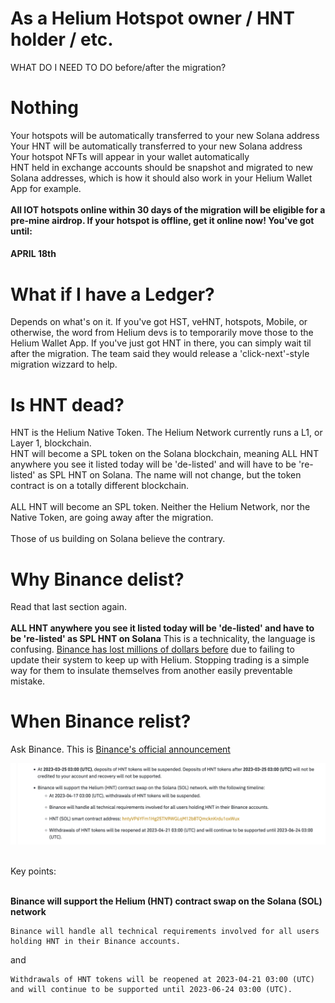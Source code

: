 # As a Helium Hotspot owner / HNT holder / etc. 
WHAT DO I NEED TO DO before/after the migration?
# Nothing
Your hotspots will be automatically transferred to your new Solana address<br>
Your HNT will be automatically transferred to your new Solana address<br>
Your hotspot NFTs will appear in your wallet automatically<br>
HNT held in exchange accounts should be snapshot and migrated to new Solana addresses, which is how it should also work in your Helium Wallet App for example.<br><br>
<b>All IOT hotspots online within 30 days of the migration will be eligible for a pre-mine airdrop. If your hotspot is offline, get it online now! You've got until:</b>
#### APRIL 18th

# What if I have a Ledger?
Depends on what's on it. If you've got HST, veHNT, hotspots, Mobile, or otherwise, the word from Helium devs is to temporarily move those to the Helium Wallet App. If you've just got HNT in there, you can simply wait til after the migration. The team said they would release a 'click-next'-style migration wizzard to help.

# Is HNT dead?
HNT is the Helium Native Token. The Helium Network currently runs a L1, or Layer 1, blockchain.<br>
HNT will become a SPL token on the Solana blockchain, meaning ALL HNT anywhere you see it listed today
will be 'de-listed' and will have to be 're-listed' as SPL HNT on Solana. The name will not change, but the token contract is on a totally different blockchain.<br><br>
ALL HNT will become an SPL token. Neither the Helium Network, nor the Native Token, are going away after the migration.<br><br> Those of us building on Solana believe the contrary.

# Why Binance delist?
Read that last section again.<br><br>
<b>ALL HNT anywhere you see it listed today
will be 'de-listed' and have to be 're-listed' as SPL HNT on Solana</b> This is a technicality, the language is confusing. <a href="https://cryptoslate.com/binance-misallocates-20m-heliums-hnt-tokens-in-mistake/" target="_blank">Binance has lost millions of dollars before</a> due to failing to update their system to keep up with Helium. Stopping trading is a simple way for them to insulate themselves from another easily preventable mistake. 

# When Binance relist?
Ask Binance. 
This is <a href="https://www.binance.com/en/support/announcement/binance-will-delist-hnt-and-wabi-on-2023-03-24-f1a8aa29692b4442a8f18be2076e14a0" target="_blank">Binance's official announcement</a>
<p align="center">
<img src="images/binance.png" width="800">
  </p>
<br>Key points:<br><br>

<b>Binance will support the Helium (HNT) contract swap on the Solana (SOL) network</b>


    Binance will handle all technical requirements involved for all users holding HNT in their Binance accounts.

and
  
    Withdrawals of HNT tokens will be reopened at 2023-04-21 03:00 (UTC) and will continue to be supported until 2023-06-24 03:00 (UTC).
